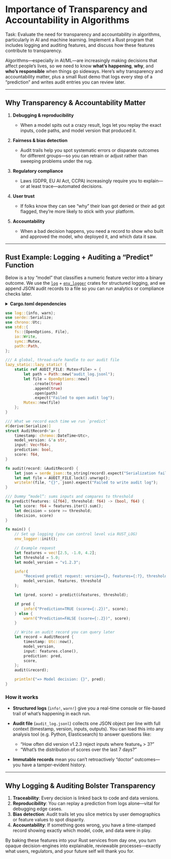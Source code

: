 # Importance of Transparency and Accountability in Algorithms

Task: Evaluate the need for transparency and accountability in algorithms, particularly in AI and machine learning. Implement a Rust program that includes logging and auditing features, and discuss how these features contribute to transparency.

Algorithms—especially in AI/ML—are increasingly making decisions that affect people’s lives, so we need to know **what’s happening**, **why**, and **who’s responsible** when things go sideways. Here’s why transparency and accountability matter, plus a small Rust demo that logs every step of a “prediction” and writes audit entries you can review later.

---

## Why Transparency & Accountability Matter

1. **Debugging & reproducibility**

   * When a model spits out a crazy result, logs let you replay the exact inputs, code paths, and model version that produced it.

2. **Fairness & bias detection**

   * Audit trails help you spot systematic errors or disparate outcomes for different groups—so you can retrain or adjust rather than sweeping problems under the rug.

3. **Regulatory compliance**

   * Laws (GDPR, EU AI Act, CCPA) increasingly require you to explain—or at least trace—automated decisions.

4. **User trust**

   * If folks know they can see “why” their loan got denied or their ad got flagged, they’re more likely to stick with your platform.

5. **Accountability**

   * When a bad decision happens, you need a record to show who built and approved the model, who deployed it, and which data it saw.

---

## Rust Example: Logging + Auditing a “Predict” Function

Below is a toy “model” that classifies a numeric feature vector into a binary outcome. We use the [`log`](https://crates.io/crates/log) + [`env_logger`](https://crates.io/crates/env_logger) crates for structured logging, and we append JSON audit records to a file so you can run analytics or compliance checks later.

<details>
<summary><strong>Cargo.toml dependencies</strong></summary>

```toml
[dependencies]
log = "0.4"
env_logger = "0.10"
serde = { version = "1.0", features = ["derive"] }
serde_json = "1.0"
chrono = { version = "0.4", features = ["serde"] }
```

</details>

```rust
use log::{info, warn};
use serde::Serialize;
use chrono::Utc;
use std::{
    fs::{OpenOptions, File},
    io::Write,
    sync::Mutex,
    path::Path,
};

/// A global, thread-safe handle to our audit file
lazy_static::lazy_static! {
    static ref AUDIT_FILE: Mutex<File> = {
        let path = Path::new("audit_log.jsonl");
        let file = OpenOptions::new()
            .create(true)
            .append(true)
            .open(path)
            .expect("Failed to open audit log");
        Mutex::new(file)
    };
}

/// What we record each time we run `predict`
#[derive(Serialize)]
struct AuditRecord<'a> {
    timestamp: chrono::DateTime<Utc>,
    model_version: &'a str,
    input: Vec<f64>,
    prediction: bool,
    score: f64,
}

fn audit(record: &AuditRecord) {
    let json = serde_json::to_string(record).expect("Serialization failed");
    let mut file = AUDIT_FILE.lock().unwrap();
    writeln!(file, "{}", json).expect("Failed to write audit log");
}

/// Dummy “model”: sums inputs and compares to threshold
fn predict(features: &[f64], threshold: f64) -> (bool, f64) {
    let score: f64 = features.iter().sum();
    let decision = score >= threshold;
    (decision, score)
}

fn main() {
    // Set up logging (you can control level via RUST_LOG)
    env_logger::init();

    // Example request
    let features = vec![2.5, -1.0, 4.2];
    let threshold = 5.0;
    let model_version = "v1.2.3";

    info!(
        "Received predict request: version={}, features={:?}, threshold={}",
        model_version, features, threshold
    );

    let (pred, score) = predict(&features, threshold);

    if pred {
        info!("Prediction=TRUE (score={:.2})", score);
    } else {
        warn!("Prediction=FALSE (score={:.2})", score);
    }

    // Write an audit record you can query later
    let record = AuditRecord {
        timestamp: Utc::now(),
        model_version,
        input: features.clone(),
        prediction: pred,
        score,
    };
    audit(&record);

    println!("=> Model decision: {}", pred);
}
```

### How it works

* **Structured logs** (`info!`, `warn!`) give you a real-time console or file-based trail of what’s happening in each run.
* **Audit file** (`audit_log.jsonl`) collects one JSON object per line with full context (timestamp, version, inputs, outputs). You can load this into any analysis tool (e.g. Python, Elasticsearch) to answer questions like:

  * “How often did version v1.2.3 reject inputs where feature₀ > 3?”
  * “What’s the distribution of scores over the last 7 days?”
* **Immutable records** mean you can’t retroactively “doctor” outcomes—you have a tamper-evident history.

---

## Why Logging & Auditing Bolster Transparency

1. **Traceability**: Every decision is linked back to code and data versions.
2. **Reproducibility**: You can replay a prediction from logs alone—vital for debugging edge cases.
3. **Bias detection**: Audit trails let you slice metrics by user demographics or feature values to spot disparity.
4. **Accountability**: If something goes wrong, you have a time-stamped record showing exactly which model, code, and data were in play.

By baking these features into your Rust services from day one, you turn opaque decision-engines into explainable, reviewable processes—exactly what users, regulators, and your future self will thank you for.

